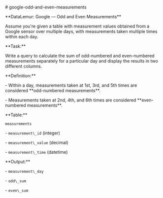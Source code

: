 \# google-odd-and-even-measurements



\*\*DataLemur: Google — Odd and Even Measurements\*\*



Assume you're given a table with measurement values obtained from a Google sensor over multiple days, with measurements taken multiple times within each day.



\*\*Task:\*\*  

Write a query to calculate the sum of odd-numbered and even-numbered measurements separately for a particular day and display the results in two different columns.



\*\*Definition:\*\*  

\- Within a day, measurements taken at 1st, 3rd, and 5th times are considered \*\*odd-numbered measurements\*\*.  

\- Measurements taken at 2nd, 4th, and 6th times are considered \*\*even-numbered measurements\*\*.



\*\*Table:\*\*



`measurements`  

\- `measurement\_id` (integer)  

\- `measurement\_value` (decimal)  

\- `measurement\_time` (datetime)  



\*\*Output:\*\*  

\- `measurement\_day`  

\- `odd\_sum`  

\- `even\_sum`



